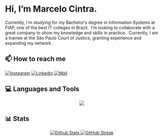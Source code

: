 # Hi, I’m Marcelo Cintra.

Currently, I'm studying for my Bachelor's degree in Information Systems at FIAP, one of the best IT colleges in Brazil. 
I’m looking to collaborate with a great company to show my knowledge and skills in practice. 
Currently, I am a trainee at the São Paulo Court of Justice, granting experience and expanding my network.

## 📫 How to reach me 
[![Instagram](https://img.shields.io/badge/Instagram-%23E4405F.svg?logo=Instagram&logoColor=white)](https://www.instagram.com/marcelocintraa_/)
[![Linkedin](https://img.shields.io/badge/LinkedIn-blue?logo=Linkedin&logoColor=white)](https://www.linkedin.com/in/marcelo-cintra-64224b254/)
[![Mail](https://img.shields.io/badge/Gmail-red?logo=Gmail&logoColor=white)](mailto:cintramarcelo2307@gmail.com)

## 💻 Languages and Tools

<p align="center">
  <a href="https://skillicons.dev">
    <img src="https://skillicons.dev/icons?i=js,ts,html,css,bootstrap,angular,react,java,python,nodejs,powershell,vscode,eclipse,git" /><br/>
  </a>
</p>

## 📊 Stats

<p align="center">
<a href="https://github.com/macintr">
  <img src="https://github-readme-stats-eight-theta.vercel.app/api?username=macintr&show_icons=true&theme=react&include_all_commits=true&count_private=true" alt="Github Stats"/>
  <img src="https://github-readme-streak-stats.herokuapp.com?user=MaCintr&theme=react&mode=weekly" alt="GitHub Streak" />
</a>
</p>

